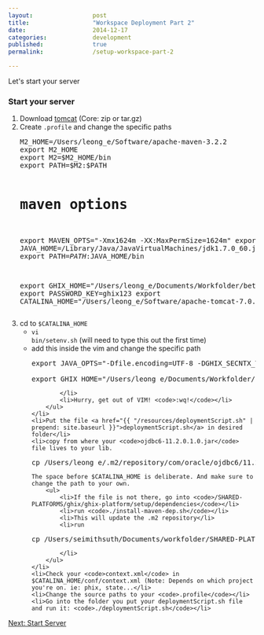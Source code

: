 ```yaml
---
layout: 				post
title:  				"Workspace Deployment Part 2"
date:   				2014-12-17
categories: 			development
published: 				true
permalink: 				/setup-workspace-part-2

---
```

Let's start your server

<h3>Start your server</h3>
<ol>
	<li>Download <a href="http://tomcat.apache.org/download-70.cgi">tomcat</a> (Core: zip or tar.gz)</li>
	<li>Create <code>.profile</code> and change the specific paths
<pre>
M2_HOME=/Users/leong_e/Software/apache-maven-3.2.2
export M2_HOME
export M2=$M2_HOME/bin
export PATH=$M2:$PATH

# maven options
export MAVEN_OPTS="-Xmx1624m -XX:MaxPermSize=1624m"
export JAVA_HOME=/Library/Java/JavaVirtualMachines/jdk1.7.0_60.jdk/Contents/Home
export PATH=$PATH:$JAVA_HOME/bin

export GHIX_HOME="/Users/leong_e/Documents/Workfolder/beta/ghix"
export PASSWORD_KEY=ghix123
export CATALINA_HOME="/Users/leong_e/Software/apache-tomcat-7.0.55"
</pre>
	</li>
	<li>cd to <code>$CATALINA_HOME</code>
		<ul>
			<li><code>vi bin/setenv.sh</code> (will need to type this out the first time)</li>
			<li>add this inside the vim and change the specific path
<pre>
export JAVA_OPTS="-Dfile.encoding=UTF-8 -DGHIX_SECNTX_TYPE=db -Dorg.owasp.esapi.resources=/Users/leong_e/Documents/Workfolder/beta/ghix/ghix-setup/esapi -Dbitronix.tm.configuration=/Users/leong_e/Documents/Workfolder/beta/ghix/ghix-setup/conf/configuration.properties -DPASSWORD_KEY=ghix123 -Xms256m -Xmx2056m -XX:PermSize=1524m -XX:MaxPermSize=2556m"

export GHIX_HOME="/Users/leong_e/Documents/Workfolder/beta/ghix"
</pre>
			</li>
			<li>Hurry, get out of VIM! <code>:wq!</code></li>
		</ul>
	</li>
	<li>Put the file <a href="{{ "/resources/deploymentScript.sh" | prepend: site.baseurl }}">deploymentScript.sh</a> in desired folder</li>
	<li>copy from where your <code>ojdbc6-11.2.0.1.0.jar</code> file lives to your lib. 
<pre>
cp /Users/leong_e/.m2/repository/com/oracle/ojdbc6/11.2.0.1.0/ojdbc6-11.2.0.1.0.jar $CATALINA_HOME/lib
</pre>
	The space before $CATALINA_HOME is deliberate. And make sure to change the path to your own.
		<ul>
			<li>If the file is not there, go into <code>/SHARED-PLATFORMS/ghix/ghix-platform/setup/dependencies</code></li>
			<li>run <code>./install-maven-dep.sh</code></li>
			<li>This will update the .m2 repository</li>
			<li>run 
<pre>
cp /Users/seimithsuth/Documents/workfolder/SHARED-PLATFORMS/ghix/ghix-platform/setup/dependencies/ojdbc6-11.2.0.1.0.jar ~/.m2/repository/com/oracle/ojdbc6/11.2.0.1.0
</pre>
			</li>
		</ul>
	</li>
	<li>Check your <code>context.xml</code> in $CATALINA_HOME/conf/context.xml (Note: Depends on which project you're on. ie: phix, state...</li>
	<li>Change the source paths to your <code>.profile</code></li>
	<li>Go into the folder you put your deploymentScript.sh file and run it: <code>./deploymentScript.sh</code></li>
</ol>


<a href="#">Next: Start Server</a>


